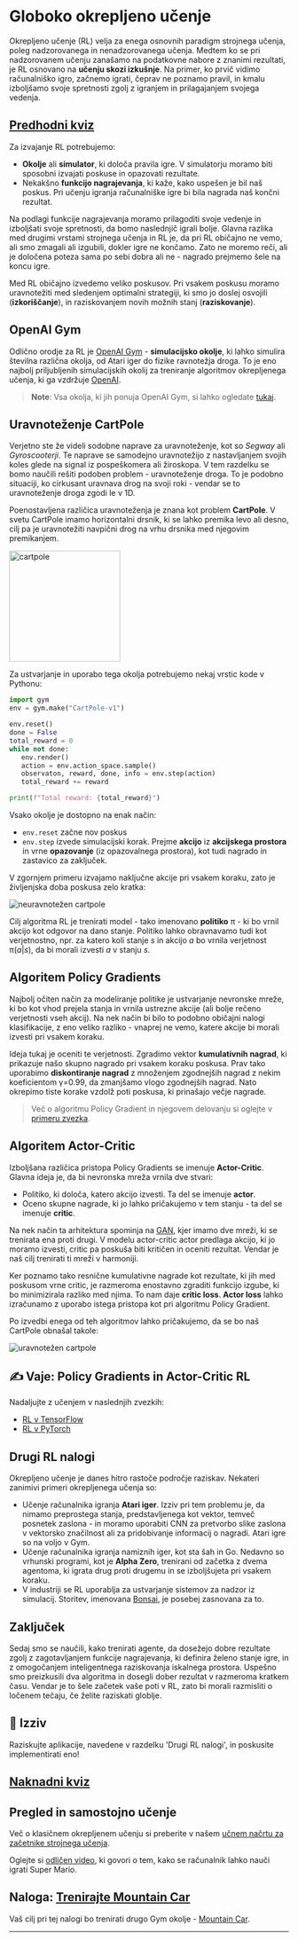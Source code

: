 <!--
CO_OP_TRANSLATOR_METADATA:
{
  "original_hash": "04395657fc01648f8f70484d0e55ab67",
  "translation_date": "2025-09-23T15:01:30+00:00",
  "source_file": "lessons/6-Other/22-DeepRL/README.md",
  "language_code": "sl"
}
-->
# Globoko okrepljeno učenje

Okrepljeno učenje (RL) velja za enega osnovnih paradigm strojnega učenja, poleg nadzorovanega in nenadzorovanega učenja. Medtem ko se pri nadzorovanem učenju zanašamo na podatkovne nabore z znanimi rezultati, je RL osnovano na **učenju skozi izkušnje**. Na primer, ko prvič vidimo računalniško igro, začnemo igrati, čeprav ne poznamo pravil, in kmalu izboljšamo svoje spretnosti zgolj z igranjem in prilagajanjem svojega vedenja.

## [Predhodni kviz](https://ff-quizzes.netlify.app/en/ai/quiz/43)

Za izvajanje RL potrebujemo:

* **Okolje** ali **simulator**, ki določa pravila igre. V simulatorju moramo biti sposobni izvajati poskuse in opazovati rezultate.
* Nekakšno **funkcijo nagrajevanja**, ki kaže, kako uspešen je bil naš poskus. Pri učenju igranja računalniške igre bi bila nagrada naš končni rezultat.

Na podlagi funkcije nagrajevanja moramo prilagoditi svoje vedenje in izboljšati svoje spretnosti, da bomo naslednjič igrali bolje. Glavna razlika med drugimi vrstami strojnega učenja in RL je, da pri RL običajno ne vemo, ali smo zmagali ali izgubili, dokler igre ne končamo. Zato ne moremo reči, ali je določena poteza sama po sebi dobra ali ne - nagrado prejmemo šele na koncu igre.

Med RL običajno izvedemo veliko poskusov. Pri vsakem poskusu moramo uravnotežiti med sledenjem optimalni strategiji, ki smo jo doslej osvojili (**izkoriščanje**), in raziskovanjem novih možnih stanj (**raziskovanje**).

## OpenAI Gym

Odlično orodje za RL je [OpenAI Gym](https://gym.openai.com/) - **simulacijsko okolje**, ki lahko simulira številna različna okolja, od Atari iger do fizike ravnotežja droga. To je eno najbolj priljubljenih simulacijskih okolij za treniranje algoritmov okrepljenega učenja, ki ga vzdržuje [OpenAI](https://openai.com/).

> **Note**: Vsa okolja, ki jih ponuja OpenAI Gym, si lahko ogledate [tukaj](https://gym.openai.com/envs/#classic_control).

## Uravnoteženje CartPole

Verjetno ste že videli sodobne naprave za uravnoteženje, kot so *Segway* ali *Gyroscooterji*. Te naprave se samodejno uravnotežijo z nastavljanjem svojih koles glede na signal iz pospeškomera ali žiroskopa. V tem razdelku se bomo naučili rešiti podoben problem - uravnoteženje droga. To je podobno situaciji, ko cirkusant uravnava drog na svoji roki - vendar se to uravnoteženje droga zgodi le v 1D.

Poenostavljena različica uravnoteženja je znana kot problem **CartPole**. V svetu CartPole imamo horizontalni drsnik, ki se lahko premika levo ali desno, cilj pa je uravnotežiti navpični drog na vrhu drsnika med njegovim premikanjem.

<img alt="cartpole" src="images/cartpole.png" width="200"/>

Za ustvarjanje in uporabo tega okolja potrebujemo nekaj vrstic kode v Pythonu:

```python
import gym
env = gym.make("CartPole-v1")

env.reset()
done = False
total_reward = 0
while not done:
   env.render()
   action = env.action_space.sample()
   observaton, reward, done, info = env.step(action)
   total_reward += reward

print(f"Total reward: {total_reward}")
```

Vsako okolje je dostopno na enak način:
* `env.reset` začne nov poskus
* `env.step` izvede simulacijski korak. Prejme **akcijo** iz **akcijskega prostora** in vrne **opazovanje** (iz opazovalnega prostora), kot tudi nagrado in zastavico za zaključek.

V zgornjem primeru izvajamo naključne akcije pri vsakem koraku, zato je življenjska doba poskusa zelo kratka:

![neuravnotežen cartpole](../../../../../lessons/6-Other/22-DeepRL/images/cartpole-nobalance.gif)

Cilj algoritma RL je trenirati model - tako imenovano **politiko** &pi; - ki bo vrnil akcijo kot odgovor na dano stanje. Politiko lahko obravnavamo tudi kot verjetnostno, npr. za katero koli stanje *s* in akcijo *a* bo vrnila verjetnost &pi;(*a*|*s*), da bi morali izvesti *a* v stanju *s*.

## Algoritem Policy Gradients

Najbolj očiten način za modeliranje politike je ustvarjanje nevronske mreže, ki bo kot vhod prejela stanja in vrnila ustrezne akcije (ali bolje rečeno verjetnosti vseh akcij). Na nek način bi bilo to podobno običajni nalogi klasifikacije, z eno veliko razliko - vnaprej ne vemo, katere akcije bi morali izvesti pri vsakem koraku.

Ideja tukaj je oceniti te verjetnosti. Zgradimo vektor **kumulativnih nagrad**, ki prikazuje našo skupno nagrado pri vsakem koraku poskusa. Prav tako uporabimo **diskontiranje nagrad** z množenjem zgodnejših nagrad z nekim koeficientom &gamma;=0.99, da zmanjšamo vlogo zgodnejših nagrad. Nato okrepimo tiste korake vzdolž poti poskusa, ki prinašajo večje nagrade.

> Več o algoritmu Policy Gradient in njegovem delovanju si oglejte v [primeru zvezka](CartPole-RL-TF.ipynb).

## Algoritem Actor-Critic

Izboljšana različica pristopa Policy Gradients se imenuje **Actor-Critic**. Glavna ideja je, da bi nevronska mreža vrnila dve stvari:

* Politiko, ki določa, katero akcijo izvesti. Ta del se imenuje **actor**.
* Oceno skupne nagrade, ki jo lahko pričakujemo v tem stanju - ta del se imenuje **critic**.

Na nek način ta arhitektura spominja na [GAN](../../4-ComputerVision/10-GANs/README.md), kjer imamo dve mreži, ki se trenirata ena proti drugi. V modelu actor-critic actor predlaga akcijo, ki jo moramo izvesti, critic pa poskuša biti kritičen in oceniti rezultat. Vendar je naš cilj trenirati ti mreži v harmoniji.

Ker poznamo tako resnične kumulativne nagrade kot rezultate, ki jih med poskusom vrne critic, je razmeroma enostavno zgraditi funkcijo izgube, ki bo minimizirala razliko med njima. To nam daje **critic loss**. **Actor loss** lahko izračunamo z uporabo istega pristopa kot pri algoritmu Policy Gradient.

Po izvedbi enega od teh algoritmov lahko pričakujemo, da se bo naš CartPole obnašal takole:

![uravnotežen cartpole](../../../../../lessons/6-Other/22-DeepRL/images/cartpole-balance.gif)

## ✍️ Vaje: Policy Gradients in Actor-Critic RL

Nadaljujte z učenjem v naslednjih zvezkih:

* [RL v TensorFlow](CartPole-RL-TF.ipynb)
* [RL v PyTorch](CartPole-RL-PyTorch.ipynb)

## Drugi RL nalogi

Okrepljeno učenje je danes hitro rastoče področje raziskav. Nekateri zanimivi primeri okrepljenega učenja so:

* Učenje računalnika igranja **Atari iger**. Izziv pri tem problemu je, da nimamo preprostega stanja, predstavljenega kot vektor, temveč posnetek zaslona - in moramo uporabiti CNN za pretvorbo slike zaslona v vektorsko značilnost ali za pridobivanje informacij o nagradi. Atari igre so na voljo v Gym.
* Učenje računalnika igranja namiznih iger, kot sta šah in Go. Nedavno so vrhunski programi, kot je **Alpha Zero**, trenirani od začetka z dvema agentoma, ki igrata drug proti drugemu in se izboljšujeta pri vsakem koraku.
* V industriji se RL uporablja za ustvarjanje sistemov za nadzor iz simulacij. Storitev, imenovana [Bonsai](https://azure.microsoft.com/services/project-bonsai/?WT.mc_id=academic-77998-cacaste), je posebej zasnovana za to.

## Zaključek

Sedaj smo se naučili, kako trenirati agente, da dosežejo dobre rezultate zgolj z zagotavljanjem funkcije nagrajevanja, ki definira želeno stanje igre, in z omogočanjem inteligentnega raziskovanja iskalnega prostora. Uspešno smo preizkusili dva algoritma in dosegli dober rezultat v razmeroma kratkem času. Vendar je to šele začetek vaše poti v RL, zato bi morali razmisliti o ločenem tečaju, če želite raziskati globlje.

## 🚀 Izziv

Raziskujte aplikacije, navedene v razdelku 'Drugi RL nalogi', in poskusite implementirati eno!

## [Naknadni kviz](https://ff-quizzes.netlify.app/en/ai/quiz/44)

## Pregled in samostojno učenje

Več o klasičnem okrepljenem učenju si preberite v našem [učnem načrtu za začetnike strojnega učenja](https://github.com/microsoft/ML-For-Beginners/blob/main/8-Reinforcement/README.md).

Oglejte si [odličen video](https://www.youtube.com/watch?v=qv6UVOQ0F44), ki govori o tem, kako se računalnik lahko nauči igrati Super Mario.

## Naloga: [Trenirajte Mountain Car](lab/README.md)

Vaš cilj pri tej nalogi bo trenirati drugo Gym okolje - [Mountain Car](https://www.gymlibrary.ml/environments/classic_control/mountain_car/).

---

